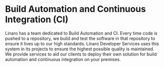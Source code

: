 # Build Automation and Continuous Integration (CI)

Linaro has a team dedicated to Build Automation and CI. Every time code is pushed to a repository, we build and test the software in that repository to ensure it lives up to our high standards.  Linaro Developer Services uses this system in its projects to ensure the highest possible quality is maintained. We provide services to aid our clients to deploy their own solution for build automation and continuous integration on your premises.
